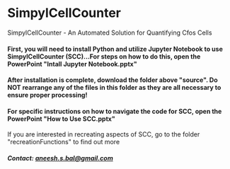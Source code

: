 # SimpylCellCounter
SimpylCellCounter - An Automated Solution for Quantifying Cfos Cells

#### First, you will need to install Python and utilize Jupyter Notebook to use SimpylCellCounter (SCC)...For steps on how to do this, open the PowerPoint "Intall Jupyter Notebook.pptx"

#### After installation is complete, download the folder above "source". Do NOT rearrange any of the files in this folder as they are all necessary to ensure proper processing!

#### For specific instructions on how to navigate the code for SCC, open the PowerPoint "How to Use SCC.pptx"

If you are interested in recreating aspects of SCC, go to the folder "recreationFunctions" to find out more

##### Contact: aneesh.s.bal@gmail.com
